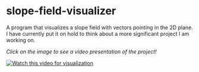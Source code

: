 # slope-field-visualizer
A program that visualizes a slope field with vectors pointing in the 2D plane. I have currently put it on hold to think about a more significant project I am working on.

*Click on the image to see a video presentation of the project!*

[![Watch this video for visualization](https://github.com/harris222/slope-field-visualizer/blob/master/slope.png)](https://youtu.be/jVSEbuLHLv8)
